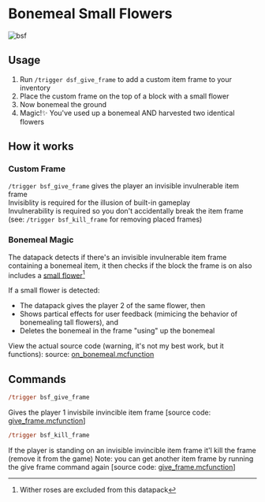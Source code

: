 # Bonemeal Small Flowers
![bsf](https://user-images.githubusercontent.com/3401715/170926096-54f5ffe2-5fba-4148-847a-9bd75c4ee802.gif)


## Usage
1. Run `/trigger dsf_give_frame` to add a custom item frame to your inventory
1. Place the custom frame on the top of a block with a small flower
1. Now bonemeal the ground
1. Magic!✨ You've used up a bonemeal AND harvested two identical flowers

## How it works
### Custom Frame
`/trigger bsf_give_frame` gives the player an invisible invulnerable item frame  
Invisiblity is required for the illusion of built-in gameplay  
Invulnerability is required so you don't accidentally break the item frame (see: `/trigger bsf_kill_frame` for removing placed frames)  

### Bonemeal Magic
The datapack detects if there's an invisible invulnerable item frame containing a bonemeal item, it then checks if the block the frame is on also includes a [small flower](https://minecraft.fandom.com/wiki/Tag#blocks_small_flowers)[^1]  

If a small flower is detected:
- The datapack gives the player 2 of the same flower, then
- Shows partical effects for user feedback (mimicing the behavior of bonemealing tall flowers), and
- Deletes the bonemeal in the frame "using" up the bonemeal

View the actual source code (warning, it's not my best work, but it functions):
source: [on_bonemeal.mcfunction](/data/bonemeal_small_flowers/functions/on_bonemeal.mcfunction)

## Commands

```PostScript
/trigger bsf_give_frame
```
Gives the player 1 invisbile invincible item frame
[source code: [give_frame.mcfunction](/data/bonemeal_small_flowers/functions/triggers/give_frame.mcfunction)]

```PostScript
/trigger bsf_kill_frame
```
If the player is standing on an invisible invincible item frame it'l kill the frame (remove it from the game)
Note: you can get another item frame by running the give frame command again
[source code: [give_frame.mcfunction](/data/bonemeal_small_flowers/functions/triggers/kill_frame.mcfunction)]


[^1]: Wither roses are excluded from this datapack
